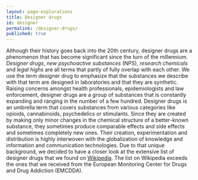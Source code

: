 ```yaml
---
layout: page-explorations
title: Designer drugs
id: designer
permalink: /designer-drugs/
published: true
---
```


Although their history goes back into the 20th century, designer drugs are a phenomenon that has become significant since the turn of the millennium. _Designer drugs_, _new psychoactive substances_ (NPS), _research chemicals_ and _legal highs_ are all terms that partly of fully overlap with each other. We use the term designer drug to emphasize that the substances we describe with that term are designed in laboratories and that they are synthetic. Raising concerns amongst health professionals, epidemiologists and law enforcement, designer drugs are a group of substances that is constantly expanding and ranging in the number of a few hundred. Designer drugs is an umbrella term that covers substances from various categories like opioids, cannabinoids, psychedelics or stimulants. Since they are created by making only minor changes in the chemical structure of a better-known substance, they sometimes produce comparable effects and side effects and sometimes completely new ones. Their creation, experimentation and distribution is highly interwoven with the globalization of knowledge and information and communication technologies. Due to that unique background, we decided to have a closer look at the extensive list of designer drugs that we found on [Wikipedia](https://en.wikipedia.org/wiki/List_of_designer_drugs). The list on Wikipedia exceeds the ones that we received from the European Monitoring Center for Drugs and Drug Addiction (EMCDDA).